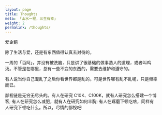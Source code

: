 ```yaml
---
layout: page
title: Thoughts
meta: 「山水一程，三生有幸」
weight: 2
permalink: /thoughts/
---
```


爱企鹅

除了生活与爱，还是有东西值得认真去对待的。

一周的「百阿」，并没有被洗脑，只是讲了很基础的做事造人的道理，或者叫鸡汤。不管是在哪里，总有一些不变的东西的，需要去维护和遵守的。

有人说当你自己混乱了之后你看世界都是乱的。可是世界哪有乱不乱呢，只是频率而已。

鄙视链是无穷无尽头的。有人在研究 C10K、C100K，就有人研究怎么搭建一个博客; 有人在研究怎么减肥，就有人在研究如何丰胸; 有人在琢磨下顿吃啥，同样有人研究下顿吃什么。所以，尽情的鄙视吧!

